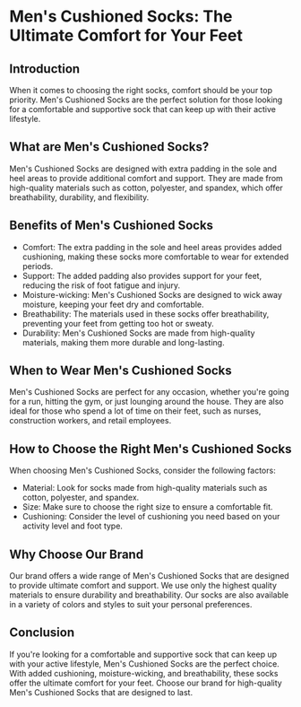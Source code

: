 # Men's Cushioned Socks: The Ultimate Comfort for Your Feet

## Introduction
When it comes to choosing the right socks, comfort should be your top priority. Men's Cushioned Socks are the perfect solution for those looking for a comfortable and supportive sock that can keep up with their active lifestyle.

## What are Men's Cushioned Socks?
Men's Cushioned Socks are designed with extra padding in the sole and heel areas to provide additional comfort and support. They are made from high-quality materials such as cotton, polyester, and spandex, which offer breathability, durability, and flexibility.

## Benefits of Men's Cushioned Socks
- Comfort: The extra padding in the sole and heel areas provides added cushioning, making these socks more comfortable to wear for extended periods.
- Support: The added padding also provides support for your feet, reducing the risk of foot fatigue and injury.
- Moisture-wicking: Men's Cushioned Socks are designed to wick away moisture, keeping your feet dry and comfortable.
- Breathability: The materials used in these socks offer breathability, preventing your feet from getting too hot or sweaty.
- Durability: Men's Cushioned Socks are made from high-quality materials, making them more durable and long-lasting.

## When to Wear Men's Cushioned Socks
Men's Cushioned Socks are perfect for any occasion, whether you're going for a run, hitting the gym, or just lounging around the house. They are also ideal for those who spend a lot of time on their feet, such as nurses, construction workers, and retail employees.

## How to Choose the Right Men's Cushioned Socks
When choosing Men's Cushioned Socks, consider the following factors:
- Material: Look for socks made from high-quality materials such as cotton, polyester, and spandex.
- Size: Make sure to choose the right size to ensure a comfortable fit.
- Cushioning: Consider the level of cushioning you need based on your activity level and foot type.

## Why Choose Our Brand
Our brand offers a wide range of Men's Cushioned Socks that are designed to provide ultimate comfort and support. We use only the highest quality materials to ensure durability and breathability. Our socks are also available in a variety of colors and styles to suit your personal preferences.

## Conclusion
If you're looking for a comfortable and supportive sock that can keep up with your active lifestyle, Men's Cushioned Socks are the perfect choice. With added cushioning, moisture-wicking, and breathability, these socks offer the ultimate comfort for your feet. Choose our brand for high-quality Men's Cushioned Socks that are designed to last.